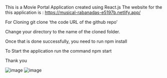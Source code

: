 This is a Movie Portal Application created using React.js
The website for the this application is : https://musical-rabanadas-e5197b.netlify.app/

For Cloning git clone ‘the code URL of the github repo’

Change your directory to the name of the cloned folder.

Once that is done successfully, you need to run npm install

To Start the application run the command npm start

Thank you



![image](https://user-images.githubusercontent.com/97542701/170395592-1d3b01d8-46dd-49df-939f-7b5a516e45d4.png)
![image](https://user-images.githubusercontent.com/97542701/170395672-8761ca48-8b35-4817-831d-6ef68b88aa23.png)
